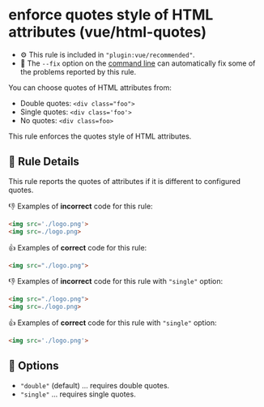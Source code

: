 # enforce quotes style of HTML attributes (vue/html-quotes)

- :gear: This rule is included in `"plugin:vue/recommended"`.
- :wrench: The `--fix` option on the [command line](https://eslint.org/docs/user-guide/command-line-interface#fixing-problems) can automatically fix some of the problems reported by this rule.

You can choose quotes of HTML attributes from:

- Double quotes: `<div class="foo">`
- Single quotes: `<div class='foo'>`
- No quotes: `<div class=foo>`

This rule enforces the quotes style of HTML attributes.

## :book: Rule Details

This rule reports the quotes of attributes if it is different to configured quotes.

:-1: Examples of **incorrect** code for this rule:

```html
<img src='./logo.png'>
<img src=./logo.png>
```

:+1: Examples of **correct** code for this rule:

```html
<img src="./logo.png">
```

:-1: Examples of **incorrect** code for this rule with `"single"` option:

```html
<img src="./logo.png">
<img src=./logo.png>
```

:+1: Examples of **correct** code for this rule with `"single"` option:

```html
<img src='./logo.png'>
```

## :wrench: Options

- `"double"` (default) ... requires double quotes.
- `"single"` ... requires single quotes.
